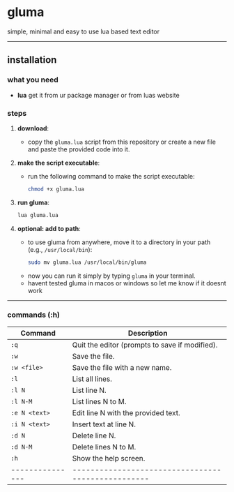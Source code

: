 # gluma
simple, minimal and easy to use lua based text editor

---

## installation

### what you need

- **lua** get it from ur package manager or from luas website

### steps

1. **download**:  
   - copy the `gluma.lua` script from this repository or create a new file and paste the provided code into it.  

2. **make the script executable**:  
   - run the following command to make the script executable:  
     ```bash  
     chmod +x gluma.lua  
     ```  

3. **run gluma**:  
     ```bash  
     lua gluma.lua  
     ```  

4. **optional: add to path**:  
   - to use gluma from anywhere, move it to a directory in your path (e.g., `/usr/local/bin`):  
     ```bash  
     sudo mv gluma.lua /usr/local/bin/gluma  
     ```  
   - now you can run it simply by typing `gluma` in your terminal.
   - havent tested gluma in macos or windows so let me know if it doesnt work
---
### commands (:h)

| Command       | Description                                      |
|---------------|--------------------------------------------------|
| `:q`          | Quit the editor (prompts to save if modified).   |
| `:w`          | Save the file.                                   |
| `:w <file>`   | Save the file with a new name.                   |
| `:l`          | List all lines.                                  |
| `:l N`        | List line N.                                     |
| `:l N-M`      | List lines N to M.                               |
| `:e N <text>` | Edit line N with the provided text.              |
| `:i N <text>` | Insert text at line N.                           |
| `:d N`        | Delete line N.                                   |
| `:d N-M`      | Delete lines N to M.                             |
| `:h`          | Show the help screen.                            |
|---------------|--------------------------------------------------|

